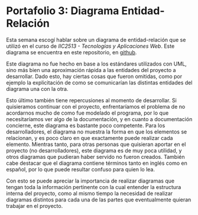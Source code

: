 # Portafolio 3: Diagrama Entidad-Relación

Esta semana escogí hablar sobre un diagrama de entidad-relación que se utilizó en el curso de *IIC2513 - Tecnologías y Aplicaciones Web*. Este diagrama se encuentra en este repositorio, en [github](https://github.com/pfnieto/iic2113/blob/master/Portafolio%203/Modelo%20Entidad%20Relaci%C3%B3n.pdf).

Este diagrama no fue hecho en base a los estándares utilizados con UML, sino más bien una aproximación rápida a las entidades del proyecto a desarrollar. Dado esto, hay ciertas cosas que fueron omitidas, como por ejemplo la explicitación de como se comunicarían las distintas entidades del diagrama una con la otra. 

Esto último también tiene repercusiones al momento de desarrollar. Si quisieramos continuar con el proyecto, enfrentaríamos el problema de no acordarnos mucho de como fue modelado el programa, por lo que necesitaríamos ver algo de la documentación, y en cuanto a documentación concierne, este diagrama es bastante poco competente. Para los desarrolladores, el diagrama no muestra la forma en que los elementos se relacionan, y es poco claro en que exactamente puede realizar cada elemento. Mientras tanto, para otras personas que quisieran aportar en el proyecto (no desarrolladores), este diagrama es de muy poca utilidad, y otros diagramas que pudieran haber servido no fueron creados. También cabe destacar que el diagrama contiene términos tanto en inglés como en español, por lo que puede resultar confuso para quien lo lea.

Con esto se puede apreciar la importancia de realizar diagramas que tengan toda la información pertinente con la cual entender la estructura interna del proyecto, como al mismo tiempo la necesidad de realizar diagramas distintos para cada una de las partes que eventualmente quieran trabajar en el proyecto.
